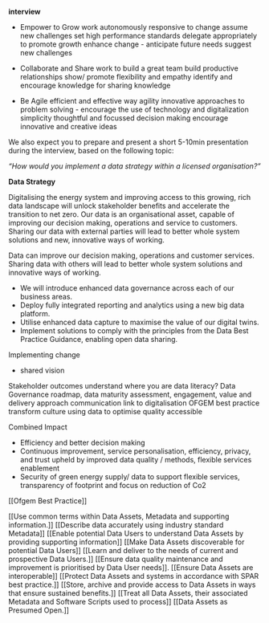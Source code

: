 **interview**

-   Empower to Grow
	work autonomously
	responsive to change
	assume new challenges
	set high performance standards
		delegate appropriately to promote growth
		enhance change - anticipate future  needs
		suggest new challenges
-   Collaborate and Share
	work to build a great team
	build productive relationships
	show/ promote  flexibility and empathy
	identify and encourage knowledge for sharing knowledge 
	
-   Be Agile
	efficient and effective way
	agility 
	innovative approaches to problem solving - encourage the use of technology and digitalization
	simplicity
	thoughtful and focussed decision making
	encourage innovative and creative ideas
	
We also expect you to prepare and present a short 5-10min presentation during the interview, based on the following topic:

_“How would you implement a data strategy within a licensed organisation?”_

**Data Strategy**

Digitalising the energy system and improving access to this growing, rich data landscape will unlock stakeholder benefits and accelerate the transition to net zero. Our data is an organisational asset, capable of improving our decision making, operations and service to customers. Sharing our data with external parties will lead to better whole system solutions and new, innovative ways of working.

Data can improve our decision making, operations and customer services. Sharing data with others will lead to better whole system solutions and innovative ways of working.

-   We will introduce enhanced data governance across each of our business areas.
-   Deploy fully integrated reporting and analytics using a new big data platform.
-   Utilise enhanced data capture to maximise the value of our digital twins.
-   Implement solutions to comply with the principles from the Data Best Practice Guidance, enabling open data sharing.


Implementing change
* shared vision

Stakeholder outcomes
understand where you are
data literacy?
Data Governance
roadmap, data maturity assessment, engagement, value and delivery approach
communication
link to digitalisation
OFGEM best practice
transform culture
using data to optimise
quality
accessible

Combined Impact
- Efficiency and better decision making
- Continuous improvement, service personalisation, efficiency, privacy, and trust upheld by
improved data quality / methods, flexible services enablement
- Security of green energy supply/ data to support flexible services, transparency of footprint and
focus on reduction of Co2

[[Ofgem Best Practice]]

[[Use common terms within Data Assets, Metadata and supporting information.]]
[[Describe data accurately using industry standard Metadata]]
[[Enable potential Data Users to understand Data Assets by providing supporting information]]
[[Make Data Assets discoverable for potential Data Users]]
[[Learn and deliver to the needs of current and prospective Data Users.]]
[[Ensure data quality maintenance and improvement is prioritised by Data User needs]].
[[Ensure Data Assets are interoperable]]
[[Protect Data Assets and systems in accordance with SPAR best practice.]]
[[Store, archive and provide access to Data Assets in ways that ensure sustained benefits.]]
[[Treat all Data Assets, their associated Metadata and Software Scripts used to process]]
[[Data Assets as Presumed Open.]]



